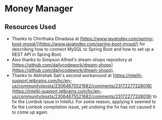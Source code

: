 # Money Manager

## Resources Used

- Thanks to Chinthaka Dinadasa at [https://www.javatodev.com/spring-boot-mysql/](https://www.javatodev.com/spring-boot-mysql/) for describing how to connect MySQL to Spring Boot and how to set up a REST API in Spring Boot.
- Also thanks to Simpson Alfred's dream-shops repository at [https://github.com/dailycodework/dream-shops](https://github.com/dailycodework/dream-shops).
- Thanks to Abhishek Sah's second workaround at [https://intellij-support.jetbrains.com/hc/en-us/community/posts/23064675521682/comments/23172277328018](https://intellij-support.jetbrains.com/hc/en-us/community/posts/23064675521682/comments/23172277328018) to fix the Lombok issue in IntelliJ. For some reason, applying it seemed to fix the Lombok compilation issue, yet undoing the fix has not caused it to come up again.

